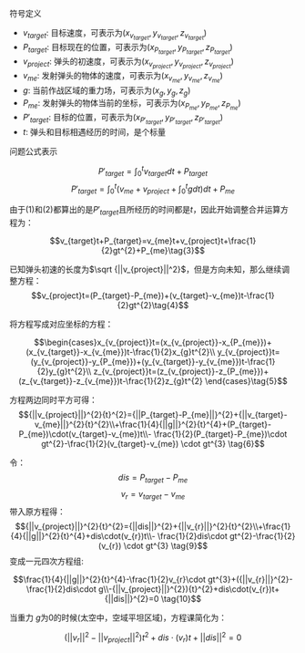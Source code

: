 符号定义

- $v_{target}$: 目标速度，可表示为$(x_{v_{target}},y_{v_{target}},z_{v_{target}})$
- $P_{target}$: 目标现在的位置，可表示为$(x_{P_{target}},y_{P_{target}},z_{P_{target}})$
- $v_{project}$: 弹头的初速度，可表示为$(x_{v_{project}},y_{v_{project}},z_{v_{project}})$
- $v_{me}$: 发射弹头的物体的速度，可表示为$(x_{v_{me}},y_{v_{me}},z_{v_{me}})$
- $g$: 当前作战区域的重力场，可表示为$(x_{g},y_{g},z_{g})$
- $P_{me}$: 发射弹头的物体当前的坐标，可表示为$(x_{P_{me}},y_{P_{me}},z_{P_{me}})$
- $P'_{target}$: 目标的位置，可表示为$(x_{P'_{target}},y_{P'_{target}},z_{P'_{target}})$
- $t$: 弹头和目标相遇经历的时间，是个标量

问题公式表示

$$P'_{target}=\int^{t}_{0}v_{target}dt+P_{target} \tag{1}$$
$$P'_{target}=\int^{t}_{0}(v_{me}+v_{project}+\int^{t}_{0}gdt)dt+P_{me}\tag{2}$$

由于(1)和(2)都算出的是$P'_{target}$且所经历的时间都是$t$，因此开始调整合并运算方程为：

$$v_{target}t+P_{target}=v_{me}t+v_{project}t+\frac{1}{2}gt^{2}+P_{me}\tag{3}$$

已知弹头初速的长度为$\sqrt {||v_{project}||^2}$，但是方向未知，那么继续调整方程：
$$v_{project}t=(P_{target}-P_{me})+(v_{target}-v_{me})t-\frac{1}{2}gt^{2}\tag{4}$$

将方程写成对应坐标的方程：

$$\begin{cases}x_{v_{project}}t=(x_{v_{project}}-x_{P_{me}})+(x_{v_{target}}-x_{v_{me}})t-\frac{1}{2}x_{g}t^{2}\\
y_{v_{project}}t=(y_{v_{project}}-y_{P_{me}})+(y_{v_{target}}-y_{v_{me}})t-\frac{1}{2}y_{g}t^{2}\\
z_{v_{project}}t=(z_{v_{project}}-z_{P_{me}})+(z_{v_{target}}-z_{v_{me}})t-\frac{1}{2}z_{g}t^{2}
\end{cases}\tag{5}$$

方程两边同时平方可得：
$${||v_{project}||}^{2}{t}^{2}={||P_{target}-P_{me}||}^{2}+{||v_{target}-v_{me}||}^{2}{t}^{2}\\+\frac{1}{4}{||g||}^{2}{t}^{4}+(P_{target}-P_{me})\cdot(v_{target}-v_{me})t\\- \frac{1}{2}(P_{target}-P_{me})\cdot gt^{2}-\frac{1}{2}(v_{target}-v_{me}) \cdot gt^{3} \tag{6}$$

令：
$$dis=P_{target}-P_{me}\tag{7}$$
$$v_{r}=v_{target}-v_{me}\tag{8}$$
带入原方程得：
$${||v_{project}||}^{2}{t}^{2}={||dis||}^{2}+{||v_{r}||}^{2}{t}^{2}\\+\frac{1}{4}{||g||}^{2}{t}^{4}+dis\cdot(v_{r})t\\- \frac{1}{2}dis\cdot gt^{2}-\frac{1}{2}(v_{r}) \cdot gt^{3} \tag{9}$$
变成一元四次方程组:

$$\frac{1}{4}{||g||}^{2}{t}^{4}-\frac{1}{2}v_{r}\cdot gt^{3}+({||v_{r}||}^{2}-\frac{1}{2}dis\cdot g\\-{||v_{project}||}^{2}){t}^{2}+dis\cdot(v_{r})t+{||dis||}^{2}=0 \tag{10}$$

当重力 $g$为0的时候(太空中，空域平坦区域)，方程课简化为：

$$({||v_{r}||}^{2}-{||v_{project}||}^{2}){t}^{2}+dis\cdot(v_{r})t+{||dis||}^{2}=0 \tag{11}$$


